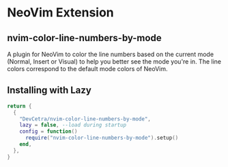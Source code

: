 # NeoVim Extension

## nvim-color-line-numbers-by-mode

A plugin for NeoVim to color the line numbers based on the current mode (Normal, Insert or Visual) to help you better see the mode you're in. The line colors correspond to the default mode colors of NeoVim.

## Installing with Lazy

```lua
return {
  {
    "DevCetra/nvim-color-line-numbers-by-mode",
    lazy = false, --load during startup
    config = function()
      require("nvim-color-line-numbers-by-mode").setup()
    end,
  },
}
```
